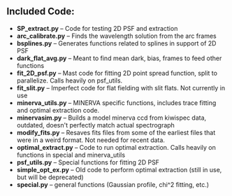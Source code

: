 ## Included Code:

- **SP_extract.py** – Code for testing 2D PSF and extraction
- **arc_calibrate.py** – Finds the wavelength solution from the arc frames
- **bsplines.py** – Generates functions related to splines in support of 2D PSF
- **dark_flat_avg.py** – Meant to find mean dark, bias, frames to feed other functions
- **fit_2D_psf.py** – Mast code for fitting 2D point spread function, split to parallelize.  Calls heavily on psf_utils.
- **fit_slit.py** – Imperfect code for flat fielding with slit flats.  Not currently in use
- **minerva_utils.py** – MINERVA specific functions, includes trace fitting and optimal extraction code.
- **minervasim.py** – Builds a model minerva ccd from kiwispec data, outdated, doesn't perfectly match actual spectrograph
- **modify_fits.py** – Resaves fits files from some of the earliest files that were in a weird format.  Not needed for recent data.
- **optimal_extract.py** – Code to run optimal extraction.  Calls heavily on functions in special and minerva_utils
- **psf_utils.py** – Special functions for fitting 2D PSF
- **simple_opt_ex.py** – Old code to perform optimal extraction (still in use, but will be deprecated)
- **special.py** – general functions (Gaussian profile, chi^2 fitting, etc.)
